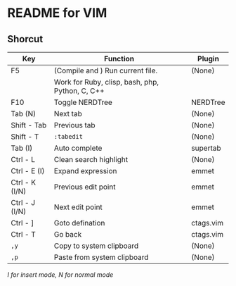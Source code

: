 # README for VIM

## Shorcut

| Key                 | Function                                        | Plugin    |
| ------------------- | ----------------------------------------------- | --------- |
| F5                  | (Compile and ) Run current file.                | (None)    |
|                     | Work for Ruby, clisp, bash, php, Python, C, C++ |           |
| F10                 | Toggle NERDTree                                 | NERDTree  |
| Tab (N)             | Next tab                                        | (None)    |
| Shift - Tab         | Previous tab                                    | (None)    |
| Shift - T           | `:tabedit `                                     | (None)    |
| Tab (I)             | Auto complete                                   | supertab  |
| Ctrl - L            | Clean search highlight                          | (None)    |
| Ctrl - E (I)        | Expand expression                               | emmet     |
| Ctrl - K (I/N)      | Previous edit point                             | emmet     |
| Ctrl - J (I/N)      | Next edit point                                 | emmet     |
| Ctrl - ]            | Goto defination                                 | ctags.vim |
| Ctrl - T            | Go back                                         | ctags.vim |
| `,y`                | Copy to system clipboard                        | (None)    |
| `,p`                | Paste from system clipboard                     | (None)    |

*I for insert mode, N for normal mode*
